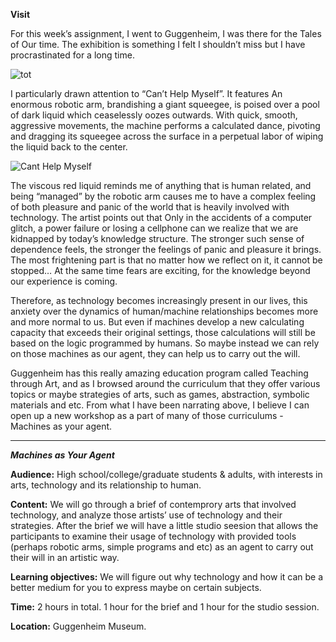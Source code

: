 **Visit**

For this week’s assignment, I went to Guggenheim, I was there for the Tales of Our time. The exhibition is something I felt I shouldn’t miss but I have procrastinated for a long time.

![tot](https://i0.wp.com/www.guggenheim.org/wp-content/uploads/2016/09/graphic-tales-of-our-time.jpg)

I particularly drawn attention to “Can’t Help Myself”. It features An enormous robotic arm, brandishing a giant squeegee, is poised over a pool of dark liquid which ceaselessly oozes outwards. With quick, smooth, aggressive movements, the machine performs a calculated dance, pivoting and dragging its squeegee across the surface in a perpetual labor of wiping the liquid back to the center.

![Cant Help Myself](http://itp.fengyizhu.com/15877219_802837769856892_2595171084516982784_n.jpg)

The viscous red liquid reminds me of anything that is human related, and being “managed” by the robotic arm causes me to have a complex feeling of both pleasure and panic of the world that is heavily involved with technology. The artist points out that  Only in the accidents of a computer glitch, a power failure or losing a cellphone can we realize that we are kidnapped by today’s knowledge structure. The stronger such sense of dependence feels, the stronger the feelings of panic and pleasure it brings. The most frightening part is that no matter how we reflect on it, it cannot be stopped… At the same time fears are exciting, for the knowledge beyond our experience is coming.

Therefore, as technology becomes increasingly present in our lives, this anxiety over the dynamics of human/machine relationships becomes more and more normal to us. But even if machines develop a new calculating capacity that exceeds their original settings, those calculations will still be based on the logic programmed by humans. So maybe instead we can rely on those machines as our agent, they can help us to carry out the will.

Guggenheim has this really amazing education program called Teaching through Art, and as I browsed around the curriculum that they offer various topics or maybe strategies of arts, such as games, abstraction, symbolic materials and etc. From what I have been narrating above, I believe I can open up a new workshop as a part of many of those curriculums - Machines as your agent.

--- --- --- ---

***Machines as Your Agent***

**Audience:** High school/college/graduate students & adults, with interests in arts, technology and its relationship to human.

**Content:**  We will go through a brief of contemprory arts that involved technology, and analyze those artists’ use of technology and their strategies.  After the brief we will have a little studio seesion that allows the participants to examine their usage of technology with provided tools (perhaps robotic arms, simple programs and etc) as an agent to carry out their will in an artistic way.

**Learning objectives:** We will figure out why technology and how it can be a better medium for you to express maybe on certain subjects.

**Time:** 2 hours in total. 1 hour for the brief and 1 hour for the studio session.

**Location:** Guggenheim Museum.
